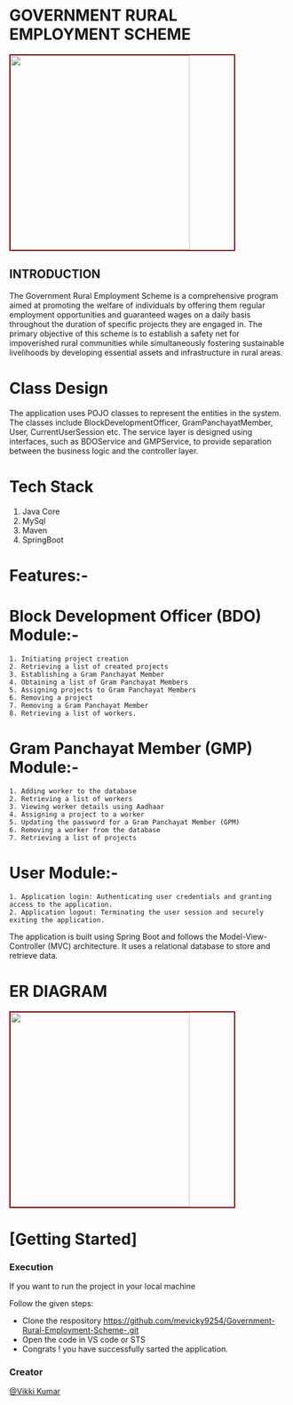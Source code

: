 # GOVERNMENT RURAL EMPLOYMENT SCHEME
<img src="https://i.postimg.cc/gJyy1FS1/GOVERNMENT-RULAR-EMPLOYMENT-SCHEME.png" alt="" style="width: 80%; height:350px; margin: 0 auto; border: 2px solid darkred;">

<h2> INTRODUCTION </h2>
<p>The Government Rural Employment Scheme is a comprehensive program aimed at promoting the welfare of individuals by offering them regular employment opportunities and guaranteed wages on a daily basis throughout the duration of specific projects they are engaged in. The primary objective of this scheme is to establish a safety net for impoverished rural communities while simultaneously fostering sustainable livelihoods by developing essential assets and infrastructure in rural areas.</p>

<h1>Class Design</h1>
The application uses POJO classes to represent the entities in the system. The classes include BlockDevelopmentOfficer, GramPanchayatMember, User, CurrentUserSession etc. The service layer is designed using interfaces, such as BDOService and GMPService, to provide separation between the business logic and the controller layer.

# Tech Stack
  1. Java Core
  2. MySql
  3. Maven
  4. SpringBoot   
  
  
  # Features:-
  
  # Block Development Officer (BDO) Module:-
  
    1. Initiating project creation
    2. Retrieving a list of created projects
    3. Establishing a Gram Panchayat Member
    4. Obtaining a list of Gram Panchayat Members
    5. Assigning projects to Gram Panchayat Members
    6. Removing a project
    7. Removing a Gram Panchayat Member
    8. Retrieving a list of workers.
    
  # Gram Panchayat Member (GMP) Module:-
  
    1. Adding worker to the database
    2. Retrieving a list of workers
    3. Viewing worker details using Aadhaar
    4. Assigning a project to a worker
    5. Updating the password for a Gram Panchayat Member (GPM)
    6. Removing a worker from the database
    7. Retrieving a list of projects
    
  # User Module:-
  
    1. Application login: Authenticating user credentials and granting access to the application.
    2. Application logout: Terminating the user session and securely exiting the application.
   
  The application is built using Spring Boot and follows the Model-View-Controller (MVC) architecture. It uses a relational database to     store and retrieve data.
  
  # ER DIAGRAM
  <img src="https://i.postimg.cc/RhcqdKdB/GRES-SCHEMA-png.png" alt="" style="width: 80%; height:350px; margin: 0 auto; border: 2px solid   darkred;">
  
  
   <h1>[Getting Started]</h1>
    <h3>Execution</h3>
    <p>If you want to run the project in your local machine</p>
    <p>Follow the given steps:</p>
    <ul>
        <li>Clone the respository <a href="https://github.com/mevicky9254/Government-Rural-Employment-Scheme-.git">https://github.com/mevicky9254/Government-Rural-Employment-Scheme-.git</a></li>
        <li>Open the code in VS code or STS </li>
 <li>Congrats !  you have successfully sarted the application.</li>
    </ul>
    
    
     
   <h3>Creator</h3>     
  <a href="https://github.com/mevicky9254">@Vikki Kumar</a>
    
  
